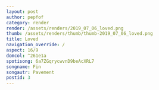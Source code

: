 ```yaml
---
layout: post
author: pepfof
category: render
render: /assets/renders/2019_07_06_loved.png
thumb: /assets/renders/thumb/thumb-2019_07_06_loved.png
title: Loved
navigation_override: /
aspect: 16/9
domcol: ^261e1a
spotisong: 6a7ZGqrycwvnD9beAcXRL7
songname: Fin
songautr: Pavement
postid: 3
---
```


<!--USER BEGIN 1-->

<!--USER END 1-->

<!--more-->
<!--USER BEGIN 2-->

<!--USER END 2-->

